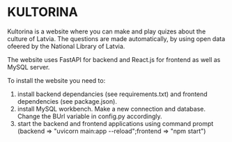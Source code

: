 # KULTORINA

Kultorina is a website where you can make and play quizes about the culture of Latvia. The questions are made automatically, by using open data ofeered by the National Library of Latvia. 

The website uses FastAPI for backend and React.js for frontend as well as MySQL server.

To install the website you need to:
1. install backend dependancies (see requirements.txt) and frontend dependencies (see package.json).
2. install MySQL workbench. Make a new connection and database. Change the BUrl variable in config.py accordingly.
3. start the backend and frontend applications using command prompt (backend => "uvicorn main:app --reload";frontend => "npm start")



